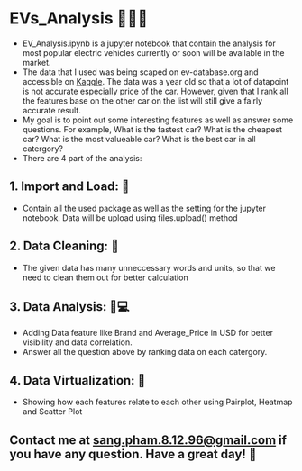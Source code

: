 # EVs_Analysis :electric_plug::battery::blue_car:
- EV_Analysis.ipynb is a jupyter notebook that contain the analysis for most popular electric vehicles currently or soon will be available in the market. <br />
- The data that I used was being scaped on ev-database.org and accessible on <a href="https://www.kaggle.com/datasets/kkhandekar/cheapest-electric-cars/code" target="_blank">Kaggle</a>. The data was a year old so that a lot of datapoint is not accurate especially price of the car. However, given that I rank all the features base on the other car on the list will still give a fairly accurate result. <br />
- My goal is to point out some interesting features as well as answer some questions. For example, What is the fastest car? What is the cheapest car? What is the most valueable car? What is the best car in all catergory? <br />
- There are 4 part of the analysis: <br />
## 1. Import and Load: :link:
- Contain all the used package as well as the setting for the jupyter notebook. Data will be upload using files.upload() method
## 2. Data Cleaning: :broom:
- The given data has many unneccessary words and units, so that we need to clean them out for better calculation
## 3. Data Analysis: :wrench::computer:
- Adding Data feature like Brand and Average_Price in USD for better visibility and data correlation.
- Answer all the question above by ranking data on each catergory.
## 4. Data Virtualization: :signal_strength:
- Showing how each features relate to each other using Pairplot, Heatmap and Scatter Plot
## Contact me at sang.pham.8.12.96@gmail.com if you have any question. Have a great day! :slightly_smiling_face:

